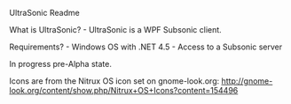 UltraSonic Readme

What is UltraSonic?
	- UltraSonic is a WPF Subsonic client.

Requirements?
	- Windows OS with .NET 4.5
	- Access to a Subsonic server

In progress pre-Alpha state.

Icons are from the Nitrux OS icon set on gnome-look.org: http://gnome-look.org/content/show.php/Nitrux+OS+Icons?content=154496